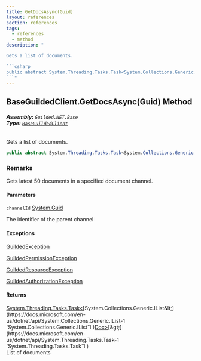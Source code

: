 ```yaml
---
title: GetDocsAsync(Guid)
layout: references
section: references
tags:
  - references
  - method
description: "

Gets a list of documents.

```csharp
public abstract System.Threading.Tasks.Task<System.Collections.Generic.IList<Guilded.NET.Base.Content.Doc>> GetDocsAsync(System.Guid channelId);
```"
---
```


## BaseGuildedClient.GetDocsAsync(Guid) Method
###### **Assembly:** `Guilded.NET.Base`<br/>**Type:** [`BaseGuildedClient`](BaseGuildedClient 'Guilded.NET.Base.BaseGuildedClient')

Gets a list of documents.

```csharp
public abstract System.Threading.Tasks.Task<System.Collections.Generic.IList<Guilded.NET.Base.Content.Doc>> GetDocsAsync(System.Guid channelId);
```

### Remarks
  
Gets latest 50 documents in a specified document channel.
#### Parameters

<a name='Guilded.NET.Base.BaseGuildedClient.GetDocsAsync(System.Guid).channelId'></a>

`channelId` [System.Guid](https://docs.microsoft.com/en-us/dotnet/api/System.Guid 'System.Guid')

The identifier of the parent channel

#### Exceptions

[GuildedException](GuildedException 'Guilded.NET.Base.GuildedException')

[GuildedPermissionException](GuildedPermissionException 'Guilded.NET.Base.GuildedPermissionException')

[GuildedResourceException](GuildedResourceException 'Guilded.NET.Base.GuildedResourceException')

[GuildedAuthorizationException](GuildedAuthorizationException 'Guilded.NET.Base.GuildedAuthorizationException')

#### Returns
[System.Threading.Tasks.Task&lt;](https://docs.microsoft.com/en-us/dotnet/api/System.Threading.Tasks.Task-1 'System.Threading.Tasks.Task`1')[System.Collections.Generic.IList&lt;](https://docs.microsoft.com/en-us/dotnet/api/System.Collections.Generic.IList-1 'System.Collections.Generic.IList`1')[Doc](Doc 'Guilded.NET.Base.Content.Doc')[&gt;](https://docs.microsoft.com/en-us/dotnet/api/System.Collections.Generic.IList-1 'System.Collections.Generic.IList`1')[&gt;](https://docs.microsoft.com/en-us/dotnet/api/System.Threading.Tasks.Task-1 'System.Threading.Tasks.Task`1')  
List of documents